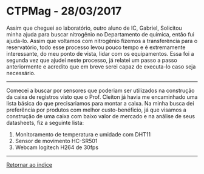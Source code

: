 # CTPMag - 28/03/2017

  Assim que cheguei ao laboratório, outro aluno de IC, Gabriel, Solicitou minha ajuda para buscar nitrogênio no Departamento de química, então fui ajuda-lo. Assim que voltamos com nitrogênio fizemos a transferência para o reservatório, todo esse processo levou pouco tempo e é extremamente interessante, do meu ponto de vista, lidar com os equipamentos. Essa foi a segunda vez que ajudei neste processo, já relatei um passo a passo anteriormente e acredito que em breve serei capaz de executa-lo caso seja necessário.
  
****
  
  Comecei a buscar por sensores que poderiam ser utilizados na construção da caixa de registros visto que o Prof. Cleiton já havia me encaminhado uma lista básica do que precisariamos para montar a caixa. Na minha busca dei preferência por produtos com melhor custo-benéficio, já que visamos a construção de uma caixa com baixo valor de mercado e na análise de seus datasheets, fiz a seguinte lista:
  
  1. Monitoramento de temperatura e umidade com DHT11
  2. Sensor de movimento HC-SR501
  3. Webcam logitech H264 de 30fps
 
****

[Retornar ao índice ](https://github.com/mikejohnsonbr/Open-Lab-Book/blob/master/README.md "Oi")



